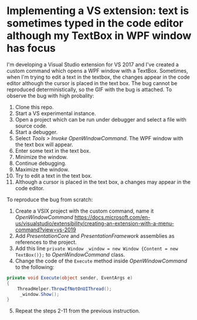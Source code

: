 # Implementing a VS extension: text is sometimes typed in the code editor although my TextBox in WPF window has focus
I'm developing a Visual Studio extension for VS 2017 and I've created a custom command which opens a WPF window with a TextBox. Sometimes, when I'm trying to edit a text in the textbox, the changes appear in the code editor although the cursor is placed in the text box.
The bug cannot be reproduced deterministically, so the GIF with the bug is attached.
To observe the bug with high probality:
1. Clone this repo. 
2. Start a VS experimental instance.
3. Open a project which can be run under debugger and select a file with source code.
4. Start a debugger.
5. Select *Tools > Invoke OpenWindowCommand*. The WPF window with the text box will appear.
6. Enter some text in the text box.
7. Minimize the window.
8. Continue debugging.
9. Maximize the window. 
10. Try to edit a text in the text box.
11. Although a cursor is placed in the text box, a changes may appear in the code editor.

To reproduce the bug from scratch:
1. Create a VSIX project with the custom command, name it *OpenWindowCommand* https://docs.microsoft.com/en-us/visualstudio/extensibility/creating-an-extension-with-a-menu-command?view=vs-2019
2. Add *PresentationCore* and *PresentationFramework* assemblies as references to the project.  
3. Add this line `private Window _window = new Window {Content = new TextBox()};` to *OpenWindowCommand* class.
4. Change the code of the `Execute` method inside *OpenWindowCommand* to the following:

```c#
private void Execute(object sender, EventArgs e)
{
    ThreadHelper.ThrowIfNotOnUIThread();
     _window.Show();
}
```
5. Repeat the steps 2-11 from the previous instruction. 

